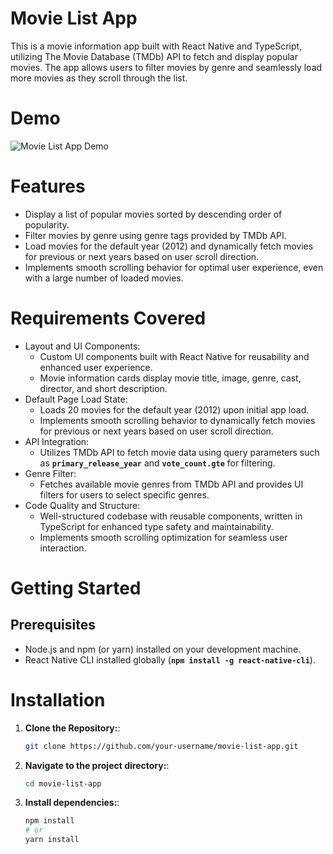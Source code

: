 # Movie List App
This is a movie information app built with React Native and TypeScript, utilizing The Movie Database (TMDb) API to fetch and display popular movies. The app allows users to filter movies by genre and seamlessly load more movies as they scroll through the list.

# Demo
![Movie List App Demo](https://github.com/RahulTulsani/MovieFix/blob/main/src/demo/Demo.gif)

# Features
- Display a list of popular movies sorted by descending order of popularity.
- Filter movies by genre using genre tags provided by TMDb API.
- Load movies for the default year (2012) and dynamically fetch movies for previous or next years based on user scroll direction.
- Implements smooth scrolling behavior for optimal user experience, even with a large number of loaded movies.
# Requirements Covered
- Layout and UI Components:
  - Custom UI components built with React Native for reusability and enhanced user experience.
  - Movie information cards display movie title, image, genre, cast, director, and short description.
- Default Page Load State:
  - Loads 20 movies for the default year (2012) upon initial app load.
  - Implements smooth scrolling behavior to dynamically fetch movies for previous or next years based on user scroll direction.
- API Integration:
  - Utilizes TMDb API to fetch movie data using query parameters such as **`primary_release_year`**  and **`vote_count.gte`** for filtering.
- Genre Filter:
  - Fetches available movie genres from TMDb API and provides UI filters for users to select specific genres.
- Code Quality and Structure:
  - Well-structured codebase with reusable components, written in TypeScript for enhanced type safety and maintainability.
  - Implements smooth scrolling optimization for seamless user interaction.
# Getting Started
## Prerequisites
- Node.js and npm (or yarn) installed on your development machine.
- React Native CLI installed globally (**`npm install -g react-native-cli`**).
# Installation
1. **Clone the Repository:**:
   ```bash
   git clone https://github.com/your-username/movie-list-app.git
2. **Navigate to the project directory:**:
   ```bash
   cd movie-list-app
3. **Install dependencies:**:
   ```bash
   npm install
   # or
   yarn install
